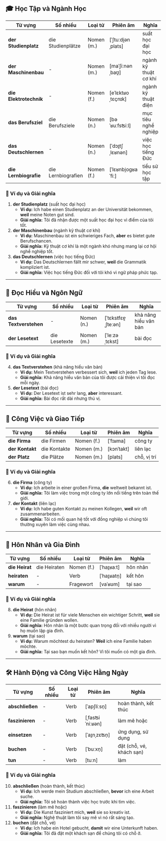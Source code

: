 ## **🎓 Học Tập và Ngành Học**

|**Từ vựng**|**Số nhiều**|**Loại từ**|**Phiên âm**|**Nghĩa**|
|---|---|---|---|---|
|**der Studienplatz**|die Studienplätze|Nomen (m.)|[ˈʃtuːdi̯ənˌplats]|suất học đại học|
|**der Maschinenbau**|-|Nomen (m.)|[maˈʃiːnənˌbaʊ̯]|ngành kỹ thuật cơ khí|
|**die Elektrotechnik**|-|Nomen (f.)|[eˈlɛktʁoˌtɛçnɪk]|ngành kỹ thuật điện|
|**das Berufsziel**|die Berufsziele|Nomen (n.)|[bəˈʁuːfsʦiːl]|mục tiêu nghề nghiệp|
|**das Deutschlernen**|-|Nomen (n.)|[ˈdɔɪ̯tʃˌlɛʁnən]|việc học tiếng Đức|
|**die Lernbiografie**|die Lernbiografien|Nomen (f.)|[ˈlɛʁnbi̯oɡʁaˈfiː]|tiểu sử học tập|

### **📌 Ví dụ và Giải nghĩa**

1. **der Studienplatz** (suất học đại học)
    - **Ví dụ:** Ich habe einen Studienplatz an der Universität bekommen, **weil** meine Noten gut sind.
    - **Giải nghĩa:** Tôi đã nhận được một suất học đại học vì điểm của tôi tốt.
2. **der Maschinenbau** (ngành kỹ thuật cơ khí)
    - **Ví dụ:** Maschinenbau ist ein schwieriges Fach, **aber** es bietet gute Berufschancen.
    - **Giải nghĩa:** Kỹ thuật cơ khí là một ngành khó nhưng mang lại cơ hội nghề nghiệp tốt.
3. **das Deutschlernen** (việc học tiếng Đức)
    - **Ví dụ:** Das Deutschlernen fällt mir schwer, **weil** die Grammatik kompliziert ist.
    - **Giải nghĩa:** Việc học tiếng Đức đối với tôi khó vì ngữ pháp phức tạp.

---

## **📖 Đọc Hiểu và Ngôn Ngữ**

|**Từ vựng**|**Số nhiều**|**Loại từ**|**Phiên âm**|**Nghĩa**|
|---|---|---|---|---|
|**das Textverstehen**|-|Nomen (n.)|[ˈtɛkstfɛɐ̯ˌʃteːən]|khả năng hiểu văn bản|
|**der Lesetext**|die Lesetexte|Nomen (m.)|[ˈleːzəˌtɛkst]|bài đọc|

### **📌 Ví dụ và Giải nghĩa**

4. **das Textverstehen** (khả năng hiểu văn bản)
    - **Ví dụ:** Mein Textverstehen verbessert sich, **weil** ich jeden Tag lese.
    - **Giải nghĩa:** Khả năng hiểu văn bản của tôi được cải thiện vì tôi đọc mỗi ngày.
5. **der Lesetext** (bài đọc)
    - **Ví dụ:** Der Lesetext ist sehr lang, **aber** interessant.
    - **Giải nghĩa:** Bài đọc rất dài nhưng thú vị.

---

## **💼 Công Việc và Giao Tiếp**

|**Từ vựng**|**Số nhiều**|**Loại từ**|**Phiên âm**|**Nghĩa**|
|---|---|---|---|---|
|**die Firma**|die Firmen|Nomen (f.)|[ˈfɪʁma]|công ty|
|**der Kontakt**|die Kontakte|Nomen (m.)|[kɔnˈtakt]|liên lạc|
|**der Platz**|die Plätze|Nomen (m.)|[plats]|chỗ, vị trí|

### **📌 Ví dụ và Giải nghĩa**

6. **die Firma** (công ty)
    - **Ví dụ:** Ich arbeite in einer großen Firma, **die** weltweit bekannt ist.
    - **Giải nghĩa:** Tôi làm việc trong một công ty lớn nổi tiếng trên toàn thế giới.
7. **der Kontakt** (liên lạc)
    - **Ví dụ:** Ich habe guten Kontakt zu meinen Kollegen, **weil** wir oft zusammenarbeiten.
    - **Giải nghĩa:** Tôi có mối quan hệ tốt với đồng nghiệp vì chúng tôi thường xuyên làm việc cùng nhau.

---

## **💍 Hôn Nhân và Gia Đình**

|**Từ vựng**|**Số nhiều**|**Loại từ**|**Phiên âm**|**Nghĩa**|
|---|---|---|---|---|
|**die Heirat**|die Heiraten|Nomen (f.)|[ˈhaɪ̯ʁaːt]|hôn nhân|
|**heiraten**|-|Verb|[ˈhaɪ̯ʁatn̩]|kết hôn|
|**warum**|-|Fragewort|[vaˈʁʊm]|tại sao|

### **📌 Ví dụ và Giải nghĩa**

8. **die Heirat** (hôn nhân)
    - **Ví dụ:** Die Heirat ist für viele Menschen ein wichtiger Schritt, **weil** sie eine Familie gründen wollen.
    - **Giải nghĩa:** Hôn nhân là một bước quan trọng đối với nhiều người vì họ muốn lập gia đình.
9. **warum** (tại sao)
    - **Ví dụ:** Warum möchtest du heiraten? **Weil** ich eine Familie haben möchte.
    - **Giải nghĩa:** Tại sao bạn muốn kết hôn? Vì tôi muốn có một gia đình.

---

## **🛠️ Hành Động và Công Việc Hằng Ngày**

|**Từ vựng**|**Số nhiều**|**Loại từ**|**Phiên âm**|**Nghĩa**|
|---|---|---|---|---|
|**abschließen**|-|Verb|[ˈapʃliːsn̩]|hoàn thành, kết thúc|
|**faszinieren**|-|Verb|[ˌfasʦiˈniːʁən]|làm mê hoặc|
|**einsetzen**|-|Verb|[ˈaɪ̯nˌzɛʦn̩]|ứng dụng, sử dụng|
|**buchen**|-|Verb|[ˈbuːxn̩]|đặt (chỗ, vé, khách sạn)|
|**tun**|-|Verb|[tuːn]|làm|

### **📌 Ví dụ và Giải nghĩa**

10. **abschließen** (hoàn thành, kết thúc)
    - **Ví dụ:** Ich werde mein Studium abschließen, **bevor** ich eine Arbeit suche.
    - **Giải nghĩa:** Tôi sẽ hoàn thành việc học trước khi tìm việc.
11. **faszinieren** (làm mê hoặc)
    - **Ví dụ:** Die Kunst fasziniert mich, **weil** sie so kreativ ist.
    - **Giải nghĩa:** Nghệ thuật làm tôi say mê vì nó rất sáng tạo.
12. **buchen** (đặt chỗ, vé)
    - **Ví dụ:** Ich habe ein Hotel gebucht, **damit** wir eine Unterkunft haben.
    - **Giải nghĩa:** Tôi đã đặt một khách sạn để chúng tôi có chỗ ở.
